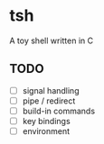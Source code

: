 # tsh
A toy shell written in C

## TODO
- [ ] signal handling
- [ ] pipe / redirect
- [ ] build-in commands
- [ ] key bindings
- [ ] environment